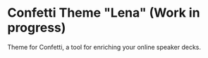 # Confetti Theme "Lena" (Work in progress)
Theme for Confetti, a tool for enriching your online speaker decks.
